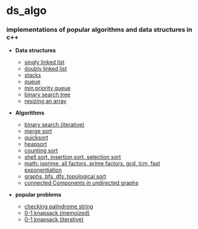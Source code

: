 # ds_algo

### implementations of popular algorithms and data structures in c++

- **Data structures**

  - [singly linked list](https://github.com/aniketmore311/ds_algo/blob/master/dataStructures/simpleSinglyLinkedList.cpp)
  - [doubly linked list](https://github.com/aniketmore311/ds_algo/blob/master/dataStructures/doublyLinkedLIst.cpp)
  - [stacks](https://github.com/aniketmore311/ds_algo/blob/master/dataStructures/stackswithList.cpp)
  - [queue](https://github.com/aniketmore311/ds_algo/blob/master/dataStructures/queuewithlist.cpp)
  - [min priority queue](https://github.com/aniketmore311/ds_algo/blob/master/dataStructures/priorityQueue.cpp)
  - [binary search tree](https://github.com/aniketmore311/ds_algo/blob/master/dataStructures/binarytreepq.cpp)
  - [resizing an array](https://github.com/aniketmore311/ds_algo/blob/master/dataStructures/resizeArray.cpp)

* **Algorithms**

  - [binary search (iterative)](https://github.com/aniketmore311/ds_algo/blob/master/algorithms/binarySearch.cpp)
  - [merge sort](https://github.com/aniketmore311/ds_algo/blob/master/algorithms/recursiveMergeSort.cpp)
  - [quicksort](https://github.com/aniketmore311/ds_algo/blob/master/algorithms/quickSort.cpp)
  - [heapsort](https://github.com/aniketmore311/ds_algo/blob/master/algorithms/HeapSort.cpp)
  - [counting sort](https://github.com/aniketmore311/ds_algo/blob/master/algorithms/CountingSort.cpp)
  - [shell sort, insertion sort, selection sort](https://github.com/aniketmore311/ds_algo/blob/master/algorithms/elementrySorting.cpp)
  - [math: isprime, all factors, prime factors, gcd, lcm, fast exponentiation](https://github.com/aniketmore311/ds_algo/blob/master/algorithms/math.cpp)
  - [graphs, bfs, dfs, topological sort](https://github.com/aniketmore311/ds_algo/blob/master/algorithms/graphs.cpp)
  - [connected Components in undirected graphs](https://github.com/aniketmore311/ds_algo/blob/master/algorithms/connectedComponents.cpp)

* **popular problems**
  - [checking palindrome string](https://github.com/aniketmore311/ds_algo/blob/master/algorithms/stringPalindrome.cpp)
  - [0-1 knapsack (memoized)](https://github.com/aniketmore311/ds_algo/blob/master/popular_problems/0-1knapsackmemoized.cpp)
  - [0-1 knapsack (iterative)](https://github.com/aniketmore311/ds_algo/blob/master/popular_problems/0-1knapsackIterative.cpp)

